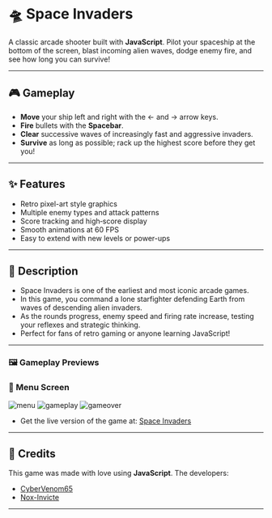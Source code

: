 # 🛸 Space Invaders

A classic arcade shooter built with **JavaScript**. 
Pilot your spaceship at the bottom of the screen, blast incoming alien waves, dodge enemy fire, and see how long you can survive!

---

## 🎮 Gameplay

- **Move** your ship left and right with the ← and → arrow keys.
- **Fire** bullets with the **Spacebar**.
- **Clear** successive waves of increasingly fast and aggressive invaders.
- **Survive** as long as possible; rack up the highest score before they get you!

---

## ✨ Features

* Retro pixel-art style graphics
* Multiple enemy types and attack patterns
* Score tracking and high‐score display
* Smooth animations at 60 FPS
* Easy to extend with new levels or power-ups

---

## 📜 Description

- Space Invaders is one of the earliest and most iconic arcade games. 
- In this game, you command a lone starfighter defending Earth from waves of descending alien invaders. 
- As the rounds progress, enemy speed and firing rate increase, testing your reflexes and strategic thinking. 
- Perfect for fans of retro gaming or anyone learning JavaScript!

---

### 🖼️ Gameplay Previews

### 🧭 Menu Screen
![menu](https://github.com/user-attachments/assets/adb2eeb2-e274-4424-aa89-fdc84a4accf4)
![gameplay](https://github.com/user-attachments/assets/c98ab83c-25ad-44ca-8320-1e43be58ca29)
![gameover](https://github.com/user-attachments/assets/6f486b35-a16a-419b-ac63-12fa312de1a4)

- Get the live version of the game at: [Space Invaders](https://space-invaders-mauve.vercel.app/)
---

## 🙏 Credits

This game was made with love using **JavaScript**.
The developers:
* [CyberVenom65](https://github.com/CyberVenom65)
* [Nox-Invicte](https://github.com/Nox-Invicte)

---
